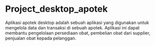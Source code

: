 # Project_desktop_apotek
Aplikasi apotek desktop adalah sebuah aplikasi yang digunakan untuk mengelola data dan transaksi di sebuah apotek. Aplikasi ini dapat membantu pengelolaan persediaan obat, pembelian obat dari supplier, penjualan obat kepada pelanggan.
